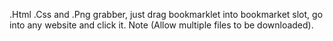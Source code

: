 .Html .Css and .Png grabber, just drag bookmarklet into bookmarket slot, go into any website and click it. Note (Allow multiple files to be downloaded). 
